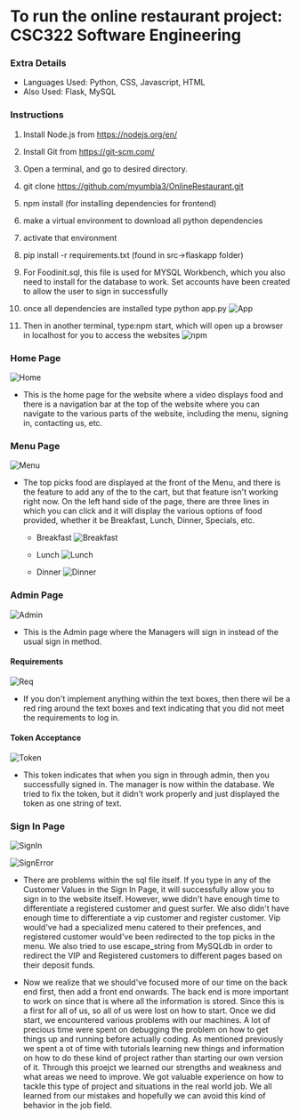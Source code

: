 # To run the online restaurant project: CSC322 Software Engineering

### Extra Details
- Languages Used: Python, CSS, Javascript, HTML
- Also Used: Flask, MySQL

### Instructions

1. Install Node.js from https://nodejs.org/en/
2. Install Git from https://git-scm.com/
3. Open a terminal, and go to desired directory.
4. git clone https://github.com/myumbla3/OnlineRestaurant.git
5. npm install (for installing dependencies for frontend)
6. make a virtual environment to download all python dependencies
7. activate that environment
8. pip install -r requirements.txt (found in src->flaskapp folder)
9. For Foodinit.sql, this file is used for MYSQL Workbench, which you also need to install for the database
   to work. Set accounts have been created to allow the user to sign in successfully
10. once all dependencies are installed type python app.py
![App](https://github.com/myumbla3/OnlineRestaurant/blob/main/RImages/app.png)

11. Then in another terminal, type:npm start, which will open up a browser in localhost for you to access the websites
![npm](https://github.com/myumbla3/OnlineRestaurant/blob/main/RImages/npm.png)

### Home Page
![Home](https://github.com/myumbla3/OnlineRestaurant/blob/main/RImages/home.png)

- This is the home page for the website where a video displays food and there is a navigation bar at the top of the website where you can navigate to
  the various parts of the website, including the menu, signing in, contacting us, etc.

### Menu Page
![Menu](https://github.com/myumbla3/OnlineRestaurant/blob/main/RImages/Menu.png)

- The top picks food are displayed at the front of the Menu, and there is the feature to add any of the to the cart, but that feature isn't working right now.
  On the left hand side of the page, there are three lines in which you can click and it will display the various options of food provided, whether it be
  Breakfast, Lunch, Dinner, Specials, etc.
  
  - Breakfast
   ![Breakfast](https://github.com/myumbla3/OnlineRestaurant/blob/main/RImages/Breakfast.png)
   
  - Lunch
   ![Lunch](https://github.com/myumbla3/OnlineRestaurant/blob/main/RImages/lunch.png)
   
  - Dinner
   ![Dinner](https://github.com/myumbla3/OnlineRestaurant/blob/main/RImages/Dinner.png)
   
### Admin Page
![Admin](https://github.com/myumbla3/OnlineRestaurant/blob/main/RImages/admin.png)

- This is the Admin page where the Managers will sign in instead of the usual sign in method.

#### Requirements
![Req](https://github.com/myumbla3/OnlineRestaurant/blob/main/RImages/AdminReq.png)

- If you don't implement anything within the text boxes, then there wil be a red ring around the text boxes and text indicating that
  you did not meet the requirements to log in.
  
#### Token Acceptance
![Token](https://github.com/myumbla3/OnlineRestaurant/blob/main/RImages/token.png)

- This token indicates that when you sign in through admin, then you successfully signed in. The manager is now within the database. We tried to fix the token, but
  it didn't work properly and just displayed the token as one string of text.

### Sign In Page
![SignIn](https://github.com/myumbla3/OnlineRestaurant/blob/main/RImages/SignIn.png)

![SignError](https://github.com/myumbla3/OnlineRestaurant/blob/main/RImages/signerror.png)

- There are problems within the sql file itself. If you type in any of the Customer Values in the Sign In Page,
  it will successfully allow you to sign in to the website itself. However, wwe didn't have enough time 
  to differentiate a registered customer and guest surfer. We also didn't have enough time to differentiate a vip customer and register customer. Vip would've had a 
  specialized menu catered to their prefences, and registered customer would've been redirected to the top picks in the menu. We also tried to use escape_string from
  MySQLdb in order to redirect the VIP and Registered customers to different pages based on their deposit funds.
  
- Now we realize that we should've focused more of our time on the back end first, then add a front end onwards. The back end is more important to work on since that is where
  all the information is stored. Since this is a first for all of us, so all of us were lost on how to start. Once we did start, we encountered various problems with our machines. A lot of precious time were spent on debugging the problem on how to get things up and running before actually coding. As mentioned previously we spent a ot of time with tutorials learning new things and information on how to do these kind of project rather than starting our own version of it. 
Through this proejct we learned our strengths and weakness and what areas we need to improve. We got valuable experience on how to tackle this type of project and situations in the real world job. We all learned from our mistakes and hopefully we can avoid this kind of behavior in the job field.
